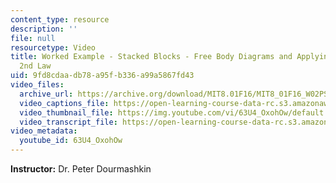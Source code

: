 ```yaml
---
content_type: resource
description: ''
file: null
resourcetype: Video
title: Worked Example - Stacked Blocks - Free Body Diagrams and Applying Newton's
  2nd Law
uid: 9fd8cdaa-db78-a95f-b336-a99a5867fd43
video_files:
  archive_url: https://archive.org/download/MIT8.01F16/MIT8_01F16_W02PS01v02_1_360p.mp4
  video_captions_file: https://open-learning-course-data-rc.s3.amazonaws.com/8-01sc-classical-mechanics-fall-2016/42f53f0e48de5812b3ce2555f3b33035_63U4_OxohOw.vtt
  video_thumbnail_file: https://img.youtube.com/vi/63U4_OxohOw/default.jpg
  video_transcript_file: https://open-learning-course-data-rc.s3.amazonaws.com/8-01sc-classical-mechanics-fall-2016/6c1de9756ae63d3729bdcbbd9f94b644_63U4_OxohOw.pdf
video_metadata:
  youtube_id: 63U4_OxohOw
---
```


**Instructor:** Dr. Peter Dourmashkin